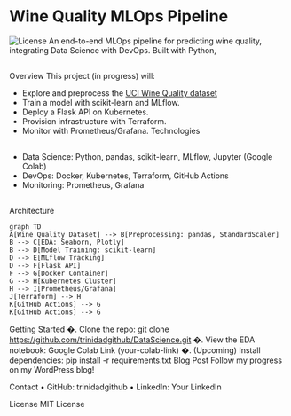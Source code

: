 # Wine Quality MLOps Pipeline
![License](https://img.shields.io/badge/License-MIT-blue.svg)
An end-to-end MLOps pipeline for predicting wine quality, integrating Data Science with DevOps. Built with Python,
##
Overview
This project (in progress) will:
- Explore and preprocess the [UCI Wine Quality dataset](https://archive.ics.uci.edu/ml/datasets/wine+quality)
- Train a model with scikit-learn and MLflow.
- Deploy a Flask API on Kubernetes.
- Provision infrastructure with Terraform.
- Monitor with Prometheus/Grafana.
Technologies
##
- Data Science: Python, pandas, scikit-learn, MLflow, Jupyter (Google Colab)
- DevOps: Docker, Kubernetes, Terraform, GitHub Actions
- Monitoring: Prometheus, Grafana
##
Architecture

```mermaid
graph TD
A[Wine Quality Dataset] --> B[Preprocessing: pandas, StandardScaler]
B --> C[EDA: Seaborn, Plotly]
B --> D[Model Training: scikit-learn]
D --> E[MLflow Tracking]
D --> F[Flask API]
F --> G[Docker Container]
G --> H[Kubernetes Cluster]
H --> I[Prometheus/Grafana]
J[Terraform] --> H
K[GitHub Actions] --> G
K[GitHub Actions] --> G
```
Getting Started
�. Clone the repo: git clone https://github.com/trinidadgithub/DataScience.git
�. View the EDA notebook: Google Colab Link (your-colab-link)
�. (Upcoming) Install dependencies: pip install -r requirements.txt
Blog Post
Follow my progress on my WordPress blog!

Contact
• GitHub: trinidadgithub
• LinkedIn: Your LinkedIn

License
MIT License

